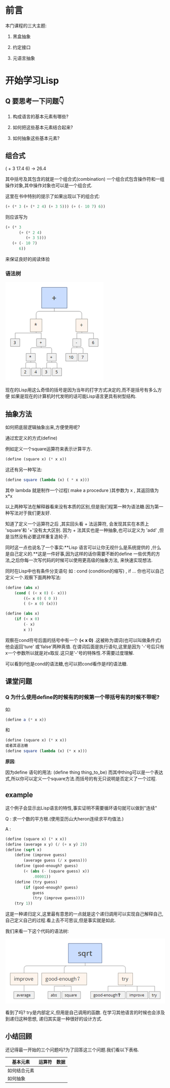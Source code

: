 # 前言

本门课程的三大主题: 

1. 黑盒抽象

2. 约定接口

3. 元语言抽象

# 开始学习Lisp

## Q 要思考一下问题👇

1. 构成语言的基本元素有哪些?

2. 如何把这些基本元素结合起来?

3. 如何抽象这些基本元素?

## 组合式

( + 3 17.4 6) -> 26.4

其中括号及其包含的就是一个组合式(combination)
一个组合式包含操作符和一组操作对象,其中操作对象也可以是一个组合式.

这里在书中特别的提示了如果出现以下的组合式:
~~~scheme
(+ (* 3 (+ (* 2 4) (+ 3 5))) (+ (- 10 7) 6))
~~~
则应该写为
~~~scheme
(+ (* 3
      (+ (* 2 4)
         (+ 3 5)))
   (+ (- 10 7)
      6))
~~~
来保证良好的阅读体验

### 语法树

![语法树.png](pic\1.1.png)

现在的Lisp用这么奇怪的括号是因为当年的打字方式决定的,而不是括号有多么方便
如果是现在的计算机时代发明的话可能Lisp语言更具有树型结构.

## 抽象方法

如何把底层逻辑抽象出来,方便使用呢?

通过宏定义的方式(define)

例如定义一个square运算符来表示计算平方.
~~~ scheme
(define (square x) (* x x))
~~~
这还有另一种写法:
~~~ scheme
(define square (lambda (x) ( * x x)))
~~~
其中 lambda 就是制作一个过程( make a procedure )其参数为 x , 其返回值为 x*x

以上两种写法在解释器看来没有本质的区别,但是我们程第一种为语法糖.因为第一种写法对于我们更友好.

知道了定义一个运算符之后 ,其实回头看 + 法运算符, 会发现其实在本质上 'square'和 '+'没有太大区别. 因为 + 法其实也是一种抽象,也可以定义为 'add' ,但是当然没有必要这样重复造轮子.

同时这一点也说名了一个事实:**Lisp 语言可以让你无视什么是系统提供的 ,什么是自己定义的.**这是一件好事,因为这样的话你需要不断的define 一些优秀的方法,之后你每一次写代码的时候可以使用更高级的抽象方法, 来快速实现想法.

同时在Lisp中也有条件分支语句 如 : cond (condition的缩写) , if ... 你也可以自己定义一个.观察下面两种写法:
~~~scheme
(define (abs x) 
    (cond ( (< x 0) (- x)))
        ((= x 0) ( 0 ))
        ( (> x 0) (x)))
~~~
~~~scheme
(define (abs x)
    (if (< x 0)
        (- x)
        x ))
~~~
观察在cond符号后面的括号中有一个 **(< x 0)** .这被称为谓词(也可以叫做条件式)他会返回'ture' 或'false'两种真值. 在谓词后面是执行语句,这里是因为 '-'号后只有x一个参数所以就是对x取反.这只是'-'号的特殊性.不需要过度理解.

可以看到if也是cond的语法糖,也可以把cond看作是if的语法糖.

## 课堂问题

### Q 为什么使用define的时候有的时候第一个带括号有的时候不带呢?
如:
~~~scheme
(define a (* x x))
~~~
和
~~~ scheme
(define (square x) (* x x))
或者其语法糖
(define square (lambda (x) (* x x)))
~~~

**原因**:

因为define 语句的用法:
(define thing thing_to_be)
而其中thing可以是一个表达式,所以你可以定义一个square方法.而括号的有无只说明是否定义了一个过程.

## example
这个例子会显示出Lisp语言的特性,事实证明不需要循环语句就可以做到"连续"

Q : 求一个数的平方根.(使用亚历山大heron连续求平均值法.)

A : 
~~~scheme
(define (square x) (* x x))
(define (average x y) (/ (+ x y) 2))
(define (sqrt x)
    (define (improve guess)
        (average guess (/ x guess)))
    (define (good-enough? guess)
        (< (abs (- (square guess) x)) 
            .00001))
    (define (try guess)
        (if (good-enough? guess)
            guess
            (try (improve guess))))
    (try 1))
~~~

这是一种递归定义,这里最有意思的一点就是这个递归调用可以实现自己解释自己,自己定义自己的过程.看上去不可思议,但是事实就是如此.

我们来看一下这个代码的语法树:

![sqrt.png](pic\sqrt.png)

看到了吗? try是内部定义,但用是自己调用的函数. 在学习其他语言的时候也会涉及到递归这种思想, 递归其实是一种很好的设计方式.

## 小结回顾

还记得最一开始的三个问题吗?为了回答这三个问题.我们看以下表格.

|  基本元素    |   运算符     |  数据    |
| ---- | ---- | ---- |
|  如何结合元素    |      |      |
|  如何抽象    |      |      |

